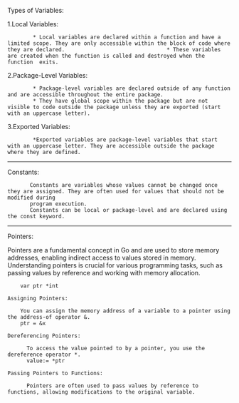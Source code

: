 Types of Variables:

1.Local Variables:

            * Local variables are declared within a function and have a limited scope. They are only accessible within the block of code where they are declared.                                * These variables are created when the function is called and destroyed when the function  exits.

2.Package-Level Variables:

            * Package-level variables are declared outside of any function and are accessible throughout the entire package.
            * They have global scope within the package but are not visible to code outside the package unless they are exported (start with an uppercase letter).

3.Exported Variables:

            *Exported variables are package-level variables that start with an uppercase letter. They are accessible outside the package where they are defined.

---------------------------------------------------------------------------------------------------------

Constants:

           Constants are variables whose values cannot be changed once they are assigned. They are often used for values that should not be modified during 
           program execution.
           Constants can be local or package-level and are declared using the const keyword.

---------------------------------------------------------------------------------------------------------

Pointers:

Pointers are a fundamental concept in Go and are used to store memory addresses, enabling indirect access to values stored in memory. Understanding pointers is crucial for various programming tasks, such as passing values by reference and working with memory allocation.

        var ptr *int

    Assigning Pointers:

        You can assign the memory address of a variable to a pointer using the address-of operator &.
        ptr = &x

    Dereferencing Pointers:

          To access the value pointed to by a pointer, you use the dereference operator *.
          value:= *ptr

    Passing Pointers to Functions:

          Pointers are often used to pass values by reference to functions, allowing modifications to the original variable.
